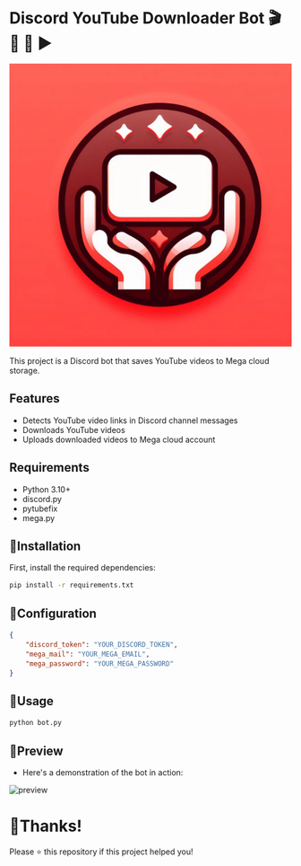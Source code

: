 # Discord YouTube Downloader Bot 🎬 🎥 🔴 ▶

![Project Logo](images/logo.png)

This project is a Discord bot that saves YouTube videos to Mega cloud storage.

## Features

- Detects YouTube video links in Discord channel messages
- Downloads YouTube videos
- Uploads downloaded videos to Mega cloud account

## Requirements

- Python 3.10+
- discord.py
- pytubefix
- mega.py

## 📌Installation

First, install the required dependencies:

```sh
pip install -r requirements.txt
```

## 📌Configuration
```json
{
    "discord_token": "YOUR_DISCORD_TOKEN",
    "mega_mail": "YOUR_MEGA_EMAIL",
    "mega_password": "YOUR_MEGA_PASSWORD"
}
```

## 📌Usage
```sh
python bot.py
```

## 🎥Preview
- Here's a demonstration of the bot in action:
 
![preview](https://github.com/user-attachments/assets/870c4481-c464-49e6-8d62-68569c57165d)

# 🙏Thanks!
Please ⭐️ this repository if this project helped you!


